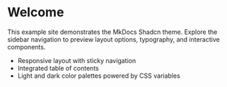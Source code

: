 # Welcome

This example site demonstrates the MkDocs Shadcn theme. Explore the sidebar navigation to preview layout options, typography, and interactive components.

- Responsive layout with sticky navigation
- Integrated table of contents
- Light and dark color palettes powered by CSS variables

